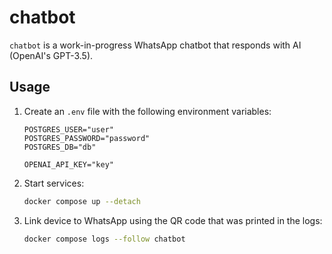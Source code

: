 # chatbot

`chatbot` is a work-in-progress WhatsApp chatbot that responds with AI (OpenAI's GPT-3.5).

## Usage

1. Create an `.env` file with the following environment variables:

   ```text
   POSTGRES_USER="user"
   POSTGRES_PASSWORD="password"
   POSTGRES_DB="db"
   
   OPENAI_API_KEY="key"
   ```

2. Start services:

   ```sh
   docker compose up --detach
   ```

3. Link device to WhatsApp using the QR code that was printed in the logs:

   ```sh
   docker compose logs --follow chatbot
   ```
